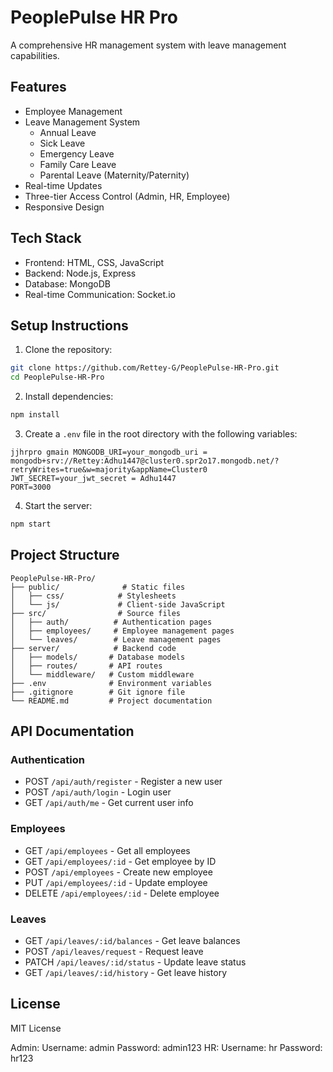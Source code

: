 # PeoplePulse HR Pro

A comprehensive HR management system with leave management capabilities.

## Features

- Employee Management
- Leave Management System
  - Annual Leave
  - Sick Leave
  - Emergency Leave
  - Family Care Leave
  - Parental Leave (Maternity/Paternity)
- Real-time Updates
- Three-tier Access Control (Admin, HR, Employee)
- Responsive Design

## Tech Stack

- Frontend: HTML, CSS, JavaScript
- Backend: Node.js, Express
- Database: MongoDB
- Real-time Communication: Socket.io

## Setup Instructions

1. Clone the repository:
```bash
git clone https://github.com/Rettey-G/PeoplePulse-HR-Pro.git
cd PeoplePulse-HR-Pro
```

2. Install dependencies:
```bash
npm install
```

3. Create a `.env` file in the root directory with the following variables:
```
jjhrpro gmain MONGODB_URI=your_mongodb_uri = mongodb+srv://Rettey:Adhu1447@cluster0.spr2o17.mongodb.net/?retryWrites=true&w=majority&appName=Cluster0
JWT_SECRET=your_jwt_secret = Adhu1447
PORT=3000
```

4. Start the server:
```bash
npm start
```

## Project Structure

```
PeoplePulse-HR-Pro/
├── public/              # Static files
│   ├── css/            # Stylesheets
│   └── js/             # Client-side JavaScript
├── src/                # Source files
│   ├── auth/          # Authentication pages
│   ├── employees/     # Employee management pages
│   └── leaves/        # Leave management pages
├── server/            # Backend code
│   ├── models/       # Database models
│   ├── routes/       # API routes
│   └── middleware/   # Custom middleware
├── .env              # Environment variables
├── .gitignore        # Git ignore file
└── README.md         # Project documentation
```

## API Documentation

### Authentication
- POST `/api/auth/register` - Register a new user
- POST `/api/auth/login` - Login user
- GET `/api/auth/me` - Get current user info

### Employees
- GET `/api/employees` - Get all employees
- GET `/api/employees/:id` - Get employee by ID
- POST `/api/employees` - Create new employee
- PUT `/api/employees/:id` - Update employee
- DELETE `/api/employees/:id` - Delete employee

### Leaves
- GET `/api/leaves/:id/balances` - Get leave balances
- POST `/api/leaves/request` - Request leave
- PATCH `/api/leaves/:id/status` - Update leave status
- GET `/api/leaves/:id/history` - Get leave history

## License

MIT License 

Admin:
Username: admin
Password: admin123
HR:
Username: hr
Password: hr123